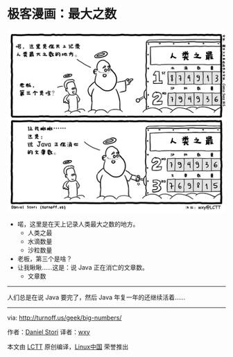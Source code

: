 极客漫画：最大之数
===============

![Big Numbers](./big-numbers.png)

- 喏，这里是在天上记录人类最大之数的地方。
	- 人类之最
	- 水滴数量
	- 沙粒数量
- 老板，第三个是啥？
- 让我瞅瞅……这是：说 Java 正在消亡的文章数。
	- 文章数
---

人们总是在说 Java 要完了，然后 Java 年复一年的还继续活着……

---
via: http://turnoff.us/geek/big-numbers/

作者：[Daniel Stori][a]
译者：[wxy](https://github.com/wxy)

本文由 [LCTT](https://github.com/LCTT/TranslateProject) 原创编译，[Linux中国](https://linux.cn/) 荣誉推出

[a]:http://turnoff.us/about/
